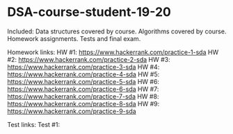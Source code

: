 # DSA-course-student-19-20

Included:
Data structures covered by course.
Algorithms covered by course.
Homework assignments.
Tests and final exam.


Homework links:
HW #1: https://www.hackerrank.com/practice-1-sda
HW #2: https://www.hackerrank.com/practice-2-sda
HW #3: https://www.hackerrank.com/practice-3-sda
HW #4: https://www.hackerrank.com/practice-4-sda
HW #5: https://www.hackerrank.com/practice-5-sda
HW #6: https://www.hackerrank.com/practice-6-sda
HW #7: https://www.hackerrank.com/practice-7-sda
HW #8: https://www.hackerrank.com/practice-8-sda
HW #9: https://www.hackerrank.com/practice-9-sda

Test links:
Test #1:
